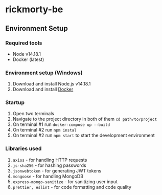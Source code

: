 # rickmorty-be

## Environment Setup

### Required tools

- Node v14.18.1
- Docker (latest)

### Environment setup (Windows)

1. Download and install Node.js v14.18.1
2. Download and install [Docker](https://www.docker.com/products/docker-desktop)

### Startup

1.  Open two terminals
2.  Navigate to the project directory in both of them `cd path/to/project`
3.  On terminal #1 run `docker-compose up --build`
4.  On terminal #2 run `npm instal`
5.  On terminal #2 run `npm start` to start the development environment

### Libraries used

1. `axios` - for handling HTTP requests
2. `js-sha256` - for hashing passwords
3. `jsonwebtoken` - for generating  JWT tokens
4. `mongoose` - for handling MongoDB
5. `express-mongo-sanitize` - for sanitizing user input
6. `prettier, eslint` - for code formatting and code quality
